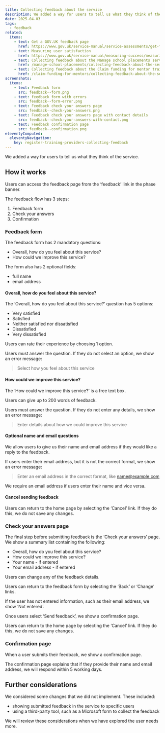 ```yaml
---
title: Collecting feedback about the service
description: We added a way for users to tell us what they think of the service
date: 2025-04-03
tags:
  - feedback
related:
  items:
    - text: Get a GOV.UK feedback page
      href: https://www.gov.uk/service-manual/service-assessments/get-feedback-page
    - text: Measuring user satisfaction
      href: https://www.gov.uk/service-manual/measuring-success/measuring-user-satisfaction
    - text: Collecting feedback about the Manage school placements service
      href: /manage-school-placements/collecting-feedback-about-the-service/
    - text: Collecting feedback about the Claim funding for mentor training service
      href: /claim-funding-for-mentors/collecting-feedback-about-the-service/
screenshots:
  items:
    - text: Feedback form
      src: feedback--form.png
    - text: feedback form with errors
      src: feedback--form-error.png
    - text: Feedback check your answers page
      src: feedback--check-your-answers.png
    - text: Feedback check your answers page with contact details
      src: feedback--check-your-answers-with-contact.png
    - text: Feedback confirmation page
      src: feedback--confirmation.png
eleventyComputed:
  eleventyNavigation:
    key: register-training-providers-collecting-feedback
---
```


We added a way for users to tell us what they think of the service.

## How it works

Users can access the feedback page from the ‘feedback’ link in the phase banner.

The feedback flow has 3 steps:

1. Feedback form
2. Check your answers
3. Confirmation

### Feedback form

The feedback form has 2 mandatory questions:

- Overall, how do you feel about this service?
- How could we improve this service?

The form also has 2 optional fields:

- full name
- email address

#### Overall, how do you feel about this service?

The ‘Overall, how do you feel about this service?’ question has 5 options:

- Very satisfied
- Satisfied
- Neither satisfied nor dissatisfied
- Dissatisfied
- Very dissatisfied

Users can rate their experience by choosing 1 option.

Users must answer the question. If they do not select an option, we show an error message:

> Select how you feel about this service

#### How could we improve this service?

The ‘How could we improve this service?’ is a free text box.

Users can give up to 200 words of feedback.

Users must answer the question. If they do not enter any details, we show an error message:

> Enter details about how we could improve this service

#### Optional name and email questions

We allow users to give us their name and email address if they would like a reply to the feedback.

If users enter their email address, but it is not the correct format, we show an error message:

> Enter an email address in the correct format, like <name@example.com>

We require an email address if users enter their name and vice versa.

#### Cancel sending feedback

Users can return to the home page by selecting the ‘Cancel’ link. If they do this, we do not save any changes.

### Check your answers page

The final step before submitting feedback is the ‘Check your answers’ page. We show a summary list containing the following:

- Overall, how do you feel about this service?
- How could we improve this service?
- Your name - if entered
- Your email address - if entered

Users can change any of the feedback details.

Users can return to the feedback form by selecting the ‘Back’ or ‘Change’ links.

If the user has not entered information, such as their email address, we show ‘Not entered’.

Once users select ‘Send feedback’, we show a confirmation page.

Users can return to the home page by selecting the ‘Cancel’ link. If they do this, we do not save any changes.

### Confirmation page

When a user submits their feedback, we show a confirmation page.

The confirmation page explains that if they provide their name and email address, we will respond within 5 working days.

## Further considerations

We considered some changes that we did not implement. These included:

- showing submitted feedback in the service to specific users
- using a third-party tool, such as a Microsoft form to collect the feedback

We will review these considerations when we have explored the user needs more.
